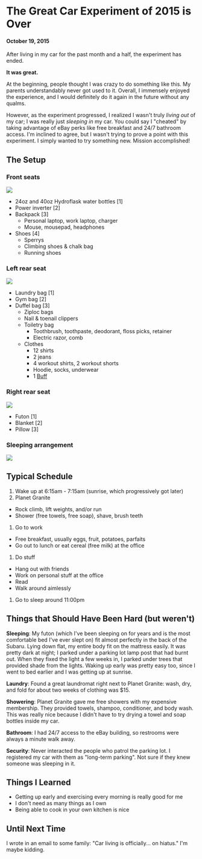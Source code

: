 # The Great Car Experiment of 2015 is Over
#### October 19, 2015


After living in my car for the past month and a half, the experiment has ended.

**It was great.**

At the beginning, people thought I was crazy to do something like this.  My parents understandably never got used to it.  Overall, I immensely enjoyed the experience, and I would definitely do it again in the future without any qualms.

However, as the experiment progressed, I realized I wasn't truly *living out* of my car; I was really just *sleeping in* my car.  You could say I "cheated" by taking advantage of eBay perks like free breakfast and 24/7 bathroom access.  I'm inclined to agree, but I wasn't trying to prove a point with this experiment.  I simply wanted to try something new.  Mission accomplished!




## The Setup

### Front seats

<a href="http://i.imgur.com/N6PcFzJ.jpg" target="_blank"><img src="http://i.imgur.com/N6PcFzJm.jpg" /></a>

* 24oz and 40oz Hydroflask water bottles [1]
* Power inverter [2]
* Backpack [3]
  * Personal laptop, work laptop, charger
  * Mouse, mousepad, headphones
* Shoes [4]
  * Sperrys
  * Climbing shoes & chalk bag
  * Running shoes

### Left rear seat

<a href="http://i.imgur.com/VP0FrNJ.jpg" target="_blank"><img src="http://i.imgur.com/VP0FrNJm.jpg" /></a>

* Laundry bag [1]
* Gym bag [2]
* Duffel bag [3]
  * Ziploc bags
  * Nail & toenail clippers
  * Toiletry bag
    * Toothbrush, toothpaste, deodorant, floss picks, retainer
    * Electric razor, comb
  * Clothes
    * 12 shirts
    * 2 jeans
    * 4 workout shirts, 2 workout shorts
    * Hoodie, socks, underwear
    * 1 <a href="http://www.planetbuff.com/survivor-30th-season-anniversary-commemorative-buff-tiger-orange.html" target="_blank">Buff</a>

### Right rear seat

<a href="http://i.imgur.com/U0NiatC.jpg" target="_blank"><img src="http://i.imgur.com/U0NiatCm.jpg" /></a>

* Futon [1]
* Blanket [2]
* Pillow [3]

### Sleeping arrangement

<a href="http://i.imgur.com/Dzzwy1C.jpg" target="_blank"><img src="http://i.imgur.com/Dzzwy1Cm.jpg" /></a>




## Typical Schedule

1. Wake up at 6:15am - 7:15am (sunrise, which progressively got later)
1. Planet Granite
  * Rock climb, lift weights, and/or run
  * Shower (free towels, free soap), shave, brush teeth
1. Go to work
  * Free breakfast, usually eggs, fruit, potatoes, parfaits
  * Go out to lunch or eat cereal (free milk) at the office
1. Do stuff
  * Hang out with friends
  * Work on personal stuff at the office
  * Read
  * Walk around aimlessly
1. Go to sleep around 11:00pm




## Things that Should Have Been Hard (but weren't)

**Sleeping**: My futon (which I've been sleeping on for years and is the most comfortable bed I've ever slept on) fit almost perfectly in the back of the Subaru.  Lying down flat, my entire body fit on the mattress easily.  It was pretty dark at night; I parked under a parking lot lamp post that had burnt out.  When they fixed the light a few weeks in, I parked under trees that provided shade from the lights.  Waking up early was pretty easy too, since I went to bed earlier and I was getting up at sunrise.

**Laundry**: Found a great laundromat right next to Planet Granite: wash, dry, and fold for about two weeks of clothing was $15.

**Showering**: Planet Granite gave me free showers with my expensive membership.  They provided towels, shampoo, conditioner, and body wash.  This was really nice because I didn't have to try drying a towel and soap bottles inside my car.

**Bathroom**: I had 24/7 access to the eBay building, so restrooms were always a minute walk away.

**Security**: Never interacted the people who patrol the parking lot.  I registered my car with them as "long-term parking".  Not sure if they knew someone was sleeping in it.




## Things I Learned

* Getting up early and exercising every morning is really good for me
* I don't need as many things as I own
* Being able to cook in your own kitchen is nice




## Until Next Time

I wrote in an email to some family: "Car living is officially... on hiatus."  I'm maybe kidding.
